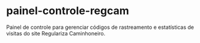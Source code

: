 # painel-controle-regcam
Painel de controle para gerenciar códigos de rastreamento e estatísticas de visitas do site Regulariza Caminhoneiro.
